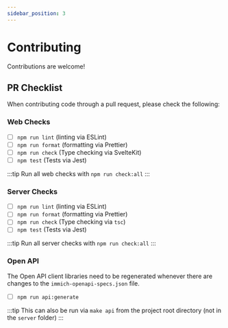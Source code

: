 ```yaml
---
sidebar_position: 3
---
```


# Contributing

Contributions are welcome!

## PR Checklist

When contributing code through a pull request, please check the following:

### Web Checks

- [ ] `npm run lint` (linting via ESLint)
- [ ] `npm run format` (formatting via Prettier)
- [ ] `npm run check` (Type checking via SvelteKit)
- [ ] `npm test` (Tests via Jest)

:::tip
Run all web checks with `npm run check:all`
:::

### Server Checks

- [ ] `npm run lint` (linting via ESLint)
- [ ] `npm run format` (formatting via Prettier)
- [ ] `npm run check` (Type checking via `tsc`)
- [ ] `npm test` (Tests via Jest)

:::tip
Run all server checks with `npm run check:all`
:::

### Open API

The Open API client libraries need to be regenerated whenever there are changes to the `immich-openapi-specs.json` file.

- [ ] `npm run api:generate`

:::tip
This can also be run via `make api` from the project root directory (not in the `server` folder)
:::
